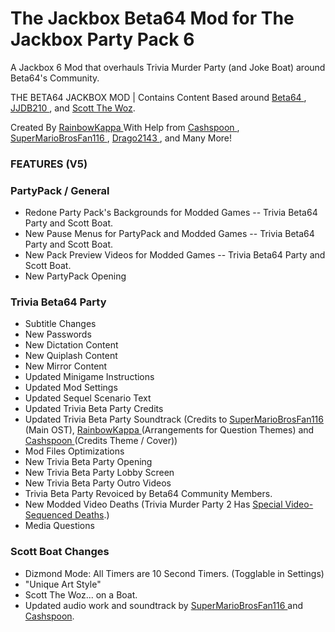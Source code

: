 # The Jackbox Beta64 Mod for The Jackbox Party Pack 6
A Jackbox 6 Mod that overhauls Trivia Murder Party (and Joke Boat) around Beta64's Community.

THE BETA64 JACKBOX MOD | Contains Content Based around [Beta64 ](https://www.twitch.tv/beta64) , [JJDB210 ](https://www.twitch.tv/jjdb210), and [Scott The Woz](https://www.youtube.com/scottthewoz).

Created By [RainbowKappa ](https://www.youtube.com/rainbowkappa) With Help from [Cashspoon ](https://www.youtube.com/channel/UCmEIenKMXfXL9CLx43zDwcA), [SuperMarioBrosFan116 ](https://cdn.discordapp.com/attachments/1017209328517787688/1128425732285136967/image.png), [Drago2143 ](https://www.youtube.com/channel/UC3Hn_HgWwfCX5nsUNtC8ltg), and Many More!

### FEATURES (V5)

### PartyPack / General 
 - Redone Party Pack's Backgrounds for Modded Games  -- Trivia Beta64 Party and Scott Boat.
 - New Pause Menus for PartyPack and Modded Games -- Trivia Beta64 Party and Scott Boat.
 - New Pack Preview Videos for Modded Games -- Trivia Beta64 Party and Scott Boat.
 - New PartyPack Opening

### Trivia Beta64 Party 
 - Subtitle Changes
 - New Passwords
 - New Dictation Content
 - New Quiplash Content
 - New Mirror Content
 - Updated Minigame Instructions
 - Updated Mod Settings
 - Updated Sequel Scenario Text
 - Updated Trivia Beta Party Credits
 - Updated Trivia Beta Party Soundtrack (Credits to [SuperMarioBrosFan116 ](https://cdn.discordapp.com/attachments/1017209328517787688/1128425732285136967/image.png)(Main OST), [RainbowKappa ](https://cdn.discordapp.com/attachments/1112941584145731606/1129786477946093678/Screenshot_2023-07-15_094754.png)(Arrangements for Question Themes) and [Cashspoon ](https://www.youtube.com/channel/UCmEIenKMXfXL9CLx43zDwcA)(Credits Theme / Cover))
 - Mod Files Optimizations
 - New Trivia Beta Party Opening 
 - New Trivia Beta Party Lobby Screen
 - New Trivia Beta Party Outro Videos
 - Trivia Beta Party Revoiced by Beta64 Community Members.
 - New Modded Video Deaths (Trivia Murder Party 2 Has [Special Video-Sequenced Deaths](https://www.youtube.com/watch?v=7MfD7ezGLLQ&pp=ygUgdmlkZW8gZGVhdGhzIHRyaXZpYSBtdXJkZXIgcGFydHk%3D).)
 - Media Questions

### Scott Boat Changes
 - Dizmond Mode: All Timers are 10 Second Timers. (Togglable in Settings)
 - "Unique Art Style"
 - Scott The Woz... on a Boat.
 - Updated audio work and soundtrack by [SuperMarioBrosFan116 ](https://cdn.discordapp.com/attachments/1017209328517787688/1128425732285136967/image.png)and [Cashspoon](https://www.youtube.com/channel/UCmEIenKMXfXL9CLx43zDwcA).
